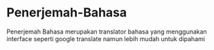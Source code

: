 # Penerjemah-Bahasa
Penerjemah Bahasa merupakan translator bahasa yang menggunakan interface seperti google translate namun lebih mudah untuk dipahami
